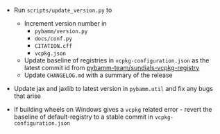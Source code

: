- Run `scripts/update_version.py` to
  - Increment version number in
    - `pybamm/version.py`
    - `docs/conf.py`
    - `CITATION.cff`
    - `vcpkg.json`
  - Update baseline of registries in `vcpkg-configuration.json` as the latest commit id from [pybamm-team/sundials-vcpkg-registry](https://github.com/pybamm-team/sundials-vcpkg-registry)
  - Update `CHANGELOG.md` with a summary of the release

- Update jax and jaxlib to latest version in `pybamm.util` and fix any bugs that arise
- If building wheels on Windows gives a `vcpkg` related error - revert the baseline of default-registry to a stable commit in `vcpkg-configuration.json` 
